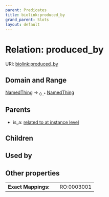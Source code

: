 ```yaml
---
parent: Predicates
title: biolink:produced_by
grand_parent: Slots
layout: default
---
```


# Relation: produced_by




URI: [biolink:produced_by](https://w3id.org/biolink/produced_by)

## Domain and Range

[NamedThing](NamedThing.md) ->  <sub>0..\*</sub> [NamedThing](NamedThing.md)

## Parents

 *  is_a: [related to at instance level](related_to_at_instance_level.md)

## Children


## Used by


## Other properties

|  |  |  |
| --- | --- | --- |
| **Exact Mappings:** | | RO:0003001 |


